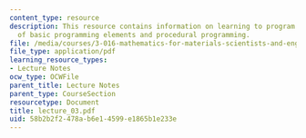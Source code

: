 ```yaml
---
content_type: resource
description: This resource contains information on learning to program in mathematica,  acquiring
  of basic programming elements and procedural programming.
file: /media/courses/3-016-mathematics-for-materials-scientists-and-engineers-fall-2005/58b2b2f2478ab6e14599e1865b1e233e_lecture_03.pdf
file_type: application/pdf
learning_resource_types:
- Lecture Notes
ocw_type: OCWFile
parent_title: Lecture Notes
parent_type: CourseSection
resourcetype: Document
title: lecture_03.pdf
uid: 58b2b2f2-478a-b6e1-4599-e1865b1e233e
---
```

